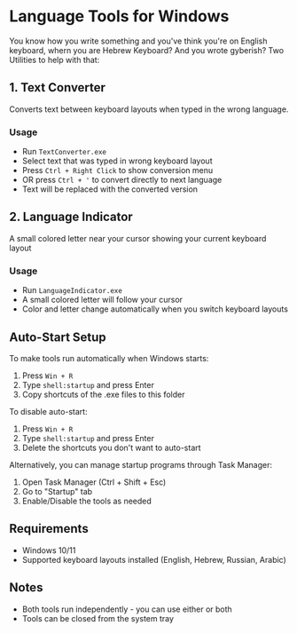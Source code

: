 # Language Tools for Windows
You know how you write something and you've think you're on English keyboard, whern you are Hebrew Keyboard?
And you wrote gyberish?
Two Utilities to help with that:

## 1. Text Converter
Converts text between keyboard layouts when typed in the wrong language.

### Usage
- Run `TextConverter.exe`
- Select text that was typed in wrong keyboard layout
- Press `Ctrl + Right Click` to show conversion menu
- OR press `Ctrl + '` to convert directly to next language
- Text will be replaced with the converted version

## 2. Language Indicator
A small colored letter near your cursor showing your current keyboard layout

### Usage
- Run `LanguageIndicator.exe`
- A small colored letter will follow your cursor
- Color and letter change automatically when you switch keyboard layouts

## Auto-Start Setup
To make tools run automatically when Windows starts:

1. Press `Win + R`
2. Type `shell:startup` and press Enter
3. Copy shortcuts of the .exe files to this folder

To disable auto-start:
1. Press `Win + R`
2. Type `shell:startup` and press Enter
3. Delete the shortcuts you don't want to auto-start

Alternatively, you can manage startup programs through Task Manager:
1. Open Task Manager (Ctrl + Shift + Esc)
2. Go to "Startup" tab
3. Enable/Disable the tools as needed

## Requirements
- Windows 10/11
- Supported keyboard layouts installed (English, Hebrew, Russian, Arabic)

## Notes
- Both tools run independently - you can use either or both
- Tools can be closed from the system tray